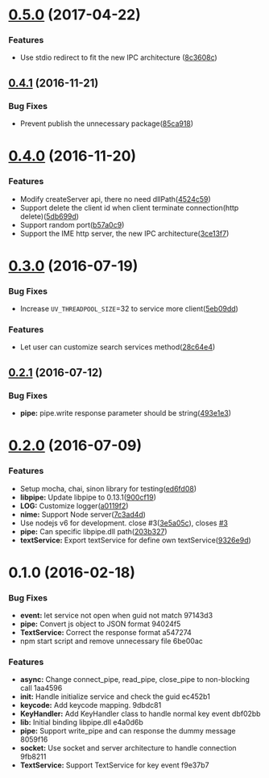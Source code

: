 <a name="0.5.0"></a>
# [0.5.0](https://github.com/jessy1092/NIME/compare/v0.4.1...v0.5.0) (2017-04-22)


### Features

* Use stdio redirect to fit the new IPC architecture ([8c3608c](https://github.com/jessy1092/NIME/commit/8c3608c))



<a name="0.4.1"></a>
## [0.4.1](https://github.com/jessy1092/NIME/compare/v0.4.0...v0.4.1) (2016-11-21)


### Bug Fixes

* Prevent publish the unnecessary package([85ca918](https://github.com/jessy1092/NIME/commit/85ca918))



<a name="0.4.0"></a>
# [0.4.0](https://github.com/jessy1092/NIME/compare/v0.3.0...v0.4.0) (2016-11-20)


### Features

* Modify createServer api, there no need dllPath([4524c59](https://github.com/jessy1092/NIME/commit/4524c59))
* Support delete the client id when client terminate connection(http delete)([5db699d](https://github.com/jessy1092/NIME/commit/5db699d))
* Support random port([b57a0c9](https://github.com/jessy1092/NIME/commit/b57a0c9))
* Support the IME http server, the new IPC architecture([3ce13f7](https://github.com/jessy1092/NIME/commit/3ce13f7))



<a name="0.3.0"></a>
# [0.3.0](https://github.com/jessy1092/NIME/compare/v0.2.1...v0.3.0) (2016-07-19)


### Bug Fixes

* Increase `UV_THREADPOOL_SIZE`=32 to service more client([5eb09dd](https://github.com/jessy1092/NIME/commit/5eb09dd))


### Features

* Let user can customize search services method([28c64e4](https://github.com/jessy1092/NIME/commit/28c64e4))



<a name="0.2.1"></a>
## [0.2.1](https://github.com/jessy1092/NIME/compare/v0.2.0...v0.2.1) (2016-07-12)


### Bug Fixes

* **pipe:** pipe.write response parameter should be string([493e1e3](https://github.com/jessy1092/NIME/commit/493e1e3))



<a name="0.2.0"></a>
# [0.2.0](https://github.com/jessy1092/NIME/compare/v0.1.0...v0.2.0) (2016-07-09)


### Features

* Setup mocha, chai, sinon library for testing([ed6fd08](https://github.com/jessy1092/NIME/commit/ed6fd08))
* **libpipe:** Update libpipe to 0.13.1([900cf19](https://github.com/jessy1092/NIME/commit/900cf19))
* **LOG:** Customize logger([a0119f2](https://github.com/jessy1092/NIME/commit/a0119f2))
* **nime:** Support Node server([7c3ad4d](https://github.com/jessy1092/NIME/commit/7c3ad4d))
* Use nodejs v6 for development. close #3([3e5a05c](https://github.com/jessy1092/NIME/commit/3e5a05c)), closes [#3](https://github.com/jessy1092/NIME/issues/3)
* **pipe:** Can specific libpipe.dll path([203b327](https://github.com/jessy1092/NIME/commit/203b327))
* **textService:** Export textService for define own textService([9326e9d](https://github.com/jessy1092/NIME/commit/9326e9d))



<a name="0.1.0"></a>
# 0.1.0 (2016-02-18)


### Bug Fixes

* **event:** let service not open when guid not match 97143d3
* **pipe:** Convert js object to JSON format 94024f5
* **TextService:** Correct the response format a547274
* npm start script and remove unnecessary file 6be00ac

### Features

* **async:** Change connect_pipe, read_pipe, close_pipe to non-blocking call 1aa4596
* **init:** Handle initialize service and check the guid ec452b1
* **keycode:** Add keycode mapping. 9dbdc81
* **KeyHandler:** Add KeyHandler class to handle normal key event dbf02bb
* **lib:** Initial binding libpipe.dll e4a0d6b
* **pipe:** Support write_pipe and can response the dummy message 8059f16
* **socket:** Use socket and server architecture to handle connection 9fb8211
* **TextService:** Support TextService for key event f9e37b7
